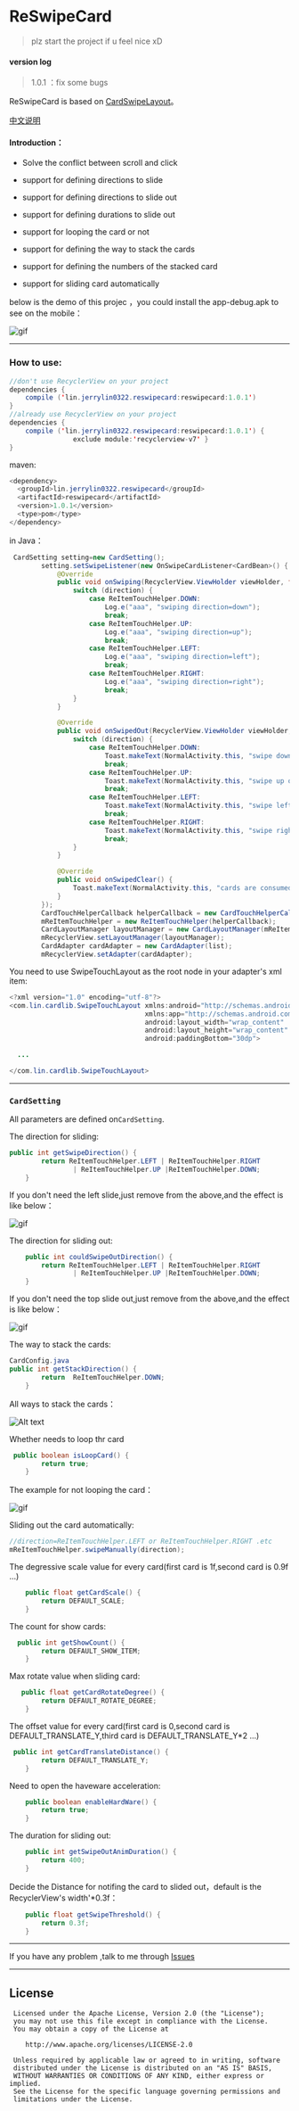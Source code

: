 # ReSwipeCard

> plz start the project if u feel nice xD


#### version log

> 1.0.1 ：fix some  bugs





ReSwipeCard is based on [CardSwipeLayout](https://github.com/yuqirong/CardSwipeLayout)。

[中文说明](https://github.com/JerryChan123/ReSwipeCard/blob/master/README_zh.md)

#### Introduction：

- Solve the conflict between scroll and click


- support for  defining  directions to slide
- support for  defining  directions to slide out
- support for defining durations to slide out
- support for looping the card or not
- support for defining the way to stack the cards
- support for defining the numbers of the stacked card
- support for sliding card automatically

below is the demo of this projec ，you could install the app-debug.apk to see on the mobile：

![gif](https://github.com/JerryChan123/ReSwipeCard/blob/dev/pic/gif/normal.gif)

-----

### How to use:

```java
//don't use RecyclerView on your project
dependencies {
    compile ('lin.jerrylin0322.reswipecard:reswipecard:1.0.1')
}
//already use RecyclerView on your project
dependencies {
    compile ('lin.jerrylin0322.reswipecard:reswipecard:1.0.1') {
                exclude module:'recyclerview-v7' }
}

```

maven:

```java
<dependency>
  <groupId>lin.jerrylin0322.reswipecard</groupId>
  <artifactId>reswipecard</artifactId>
  <version>1.0.1</version>
  <type>pom</type>
</dependency>
```

in Java：

```java
 CardSetting setting=new CardSetting();
        setting.setSwipeListener(new OnSwipeCardListener<CardBean>() {
            @Override
            public void onSwiping(RecyclerView.ViewHolder viewHolder, float dx, float dy, int direction) {
                switch (direction) {
                    case ReItemTouchHelper.DOWN:
                        Log.e("aaa", "swiping direction=down");
                        break;
                    case ReItemTouchHelper.UP:
                        Log.e("aaa", "swiping direction=up");
                        break;
                    case ReItemTouchHelper.LEFT:
                        Log.e("aaa", "swiping direction=left");
                        break;
                    case ReItemTouchHelper.RIGHT:
                        Log.e("aaa", "swiping direction=right");
                        break;
                }
            }

            @Override
            public void onSwipedOut(RecyclerView.ViewHolder viewHolder, CardBean o, int direction) {
                switch (direction) {
                    case ReItemTouchHelper.DOWN:
                        Toast.makeText(NormalActivity.this, "swipe down out", Toast.LENGTH_SHORT).show();
                        break;
                    case ReItemTouchHelper.UP:
                        Toast.makeText(NormalActivity.this, "swipe up out ", Toast.LENGTH_SHORT).show();
                        break;
                    case ReItemTouchHelper.LEFT:
                        Toast.makeText(NormalActivity.this, "swipe left out", Toast.LENGTH_SHORT).show();
                        break;
                    case ReItemTouchHelper.RIGHT:
                        Toast.makeText(NormalActivity.this, "swipe right out", Toast.LENGTH_SHORT).show();
                        break;
                }
            }

            @Override
            public void onSwipedClear() {
                Toast.makeText(NormalActivity.this, "cards are consumed", Toast.LENGTH_SHORT).show();
            }
        });
        CardTouchHelperCallback helperCallback = new CardTouchHelperCallback(mRecyclerView, list,setting);
        mReItemTouchHelper = new ReItemTouchHelper(helperCallback);
        CardLayoutManager layoutManager = new CardLayoutManager(mReItemTouchHelper, setting);
        mRecyclerView.setLayoutManager(layoutManager);
        CardAdapter cardAdapter = new CardAdapter(list);
 		mRecyclerView.setAdapter(cardAdapter);
```

You need to use SwipeTouchLayout as the root node in your adapter's xml item:

```java
<?xml version="1.0" encoding="utf-8"?>
<com.lin.cardlib.SwipeTouchLayout xmlns:android="http://schemas.android.com/apk/res/android"
                                  xmlns:app="http://schemas.android.com/apk/res-auto"
                                  android:layout_width="wrap_content"
                                  android:layout_height="wrap_content"
                                  android:paddingBottom="30dp">

  ...

</com.lin.cardlib.SwipeTouchLayout>
```



----

### `CardSetting`

All parameters are defined on`CardSetting`.

The direction for sliding:

```java
public int getSwipeDirection() {
        return ReItemTouchHelper.LEFT | ReItemTouchHelper.RIGHT
                | ReItemTouchHelper.UP |ReItemTouchHelper.DOWN;
    }
```

If you don't need the left slide,just remove from the above,and the effect is like below：

![gif](https://github.com/JerryChan123/ReSwipeCard/blob/dev/pic/gif/no_left_swipe.gif)

The direction for sliding out:

```java
    public int couldSwipeOutDirection() {
        return ReItemTouchHelper.LEFT | ReItemTouchHelper.RIGHT
                | ReItemTouchHelper.UP |ReItemTouchHelper.DOWN;
    }
```

If you don't need the top slide out,just remove from the above,and the effect is like below：

![gif](https://github.com/JerryChan123/ReSwipeCard/blob/dev/pic/gif/no_swipe_out_vertical.gif)



The way to stack the cards:

```java
CardConfig.java
public int getStackDirection() {
        return  ReItemTouchHelper.DOWN;
    }
```

All ways to stack the cards：

![Alt text](https://github.com/JerryChan123/ReSwipeCard/blob/dev/pic/img/card_stack.jpg)

Whether needs to loop thr card

```java
 public boolean isLoopCard() {
        return true;
    }
```

The example for not looping the card：

![gif](https://github.com/JerryChan123/ReSwipeCard/blob/dev/pic/gif/no_loop.gif)

Sliding out the card automatically:

```java
//direction=ReItemTouchHelper.LEFT or ReItemTouchHelper.RIGHT .etc
mReItemTouchHelper.swipeManually(direction);
```

The degressive scale value for every card(first card is 1f,second card is 0.9f ...)

```java
    public float getCardScale() {
        return DEFAULT_SCALE;
    }
```

The count for show cards:

```java
  public int getShowCount() {
        return DEFAULT_SHOW_ITEM;
    }
```

Max rotate value when sliding card:

```java
   public float getCardRotateDegree() {
        return DEFAULT_ROTATE_DEGREE;
    }
```

The offset value for every card(first card is 0,second card is DEFAULT_TRANSLATE_Y,third card is DEFAULT_TRANSLATE_Y*2 ...)

```java
 public int getCardTranslateDistance() {
        return DEFAULT_TRANSLATE_Y;
    }
```

Need to open the haveware acceleration:

```java
    public boolean enableHardWare() {
        return true;
    }
```

The duration for sliding out:

```java
    public int getSwipeOutAnimDuration() {
        return 400;
    }
```

Decide the Distance for notifing the card to slided out，default is the RecyclerView's width'*0.3f：

```java
    public float getSwipeThreshold() {
        return 0.3f;
    }
```

----

If you have any problem ,talk to me through [Issues](https://github.com/JerryChan123/ReSwipeCard/issues)

----

License
-------

     Licensed under the Apache License, Version 2.0 (the "License");
     you may not use this file except in compliance with the License.
     You may obtain a copy of the License at

        http://www.apache.org/licenses/LICENSE-2.0

     Unless required by applicable law or agreed to in writing, software
     distributed under the License is distributed on an "AS IS" BASIS,
     WITHOUT WARRANTIES OR CONDITIONS OF ANY KIND, either express or implied.
     See the License for the specific language governing permissions and
     limitations under the License.

